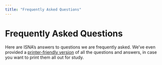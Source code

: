 ```yaml
---
title: "Frequently Asked Questions"
---
```


# Frequently Asked Questions

<p>Here are <span class="caps">ISNA</span>&#8217;s answers to questions we are frequently asked. We&#8217;ve even provided a <a href="/faq/printable">printer-friendly version</a> of all the questions and answers, in case you want to print them all out for study.</p>
